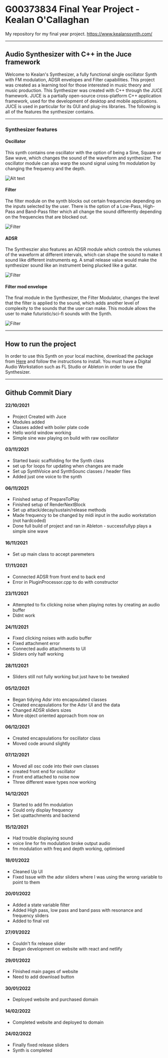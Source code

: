# G00373834 Final Year Project - Kealan O'Callaghan
My repository for my final year project.
https://www.kealanssynth.com/
***
## Audio Synthesizer with C++ in the Juce framework
Welcome to Kealan's Synthesizer, a fully functional single oscillator Synth with FM modulation, ADSR envelopes and Filter capabilities. This project was created as a learning tool for those interested in music theory and music production. This Synthesizer was created with C++ through the JUCE framework. JUCE is a partially open-source cross-platform C++ application framework, used for the development of desktop and mobile applications. JUCE is used in particular for its GUI and plug-ins libraries. The following is all of the features the synthesizer contains. 
***

### Synthesizer features
#### Oscillator
This synth contains one oscillator with the option of being a Sine, Square or Saw wave, which changes the sound of the waveform and synthesizer. The oscillator module can also warp the sound signal using fm modulation by changing the frequency and the depth.

![Alt text](https://i.ibb.co/RH6XLfG/osc.png "Oscillator")

#### Filter
The filter module on the synth blocks out certain frequencies depending on the inputs selected by the user. There is the option of a Low-Pass, High-Pass and Band-Pass filter which all change the sound differently depending on the frequencies that are blocked out.

![Filter](https://i.ibb.co/9yGkS81/filter.png "Filter")

#### ADSR
The Syntheszier also features an ADSR module which controls the volumes of the waveform at different intervals, which can shape the sound to make it sound like different instruments eg. A small release value would make the synthesizer sound like an instrument being plucked like a guitar.

![Filter](https://i.ibb.co/GdzK72C/ampp.png "Filter")

#### Filter mod envelope
The final module in the Synthesizer, the Filter Modulator, changes the level that the filter is applied to the sound, which adds another level of complexity to the sounds that the user can make. This module allows the user to make futuristic/sci-fi sounds with the Synth.  

![Filter](https://i.ibb.co/VjTYptg/modenv.png "Filter")
***
## How to run the project
In order to use this Synth on your local machine, download the package from [Here](https://www.kealanssynth.com/) and follow the instructions to install. You must have a Digital Audio Workstation such as FL Studio or Ableton in order to use the Synthesizer.



***
## Github Commit Diary
#### 22/10/2021
* Project Created with Juce
* Modules added
* Classes added with boiler plate code
* Hello world window working
* Simple sine wav playing on build with raw oscillator

#### 03/11/2021
* Started basic scaffolding for the Synth class
* set up for loops for updating when changes are made
* Set up SynthVoice and SynthSounc classes / header files
* Added just one voice to the synth

#### 06/11/2021
* Finished setup of PrepareToPlay
* Finished setup of RenderNextBlock
* Set up attack/decay/sustain/release methods
* Made frequency to be changed by midi input in the audio workstation (not hardcoded)
* Done full build of project and ran in Ableton - successfullyp plays a simple sine wave

#### 16/11/2021
* Set up main class to accept paremeters

#### 17/11/2021
* Connected ADSR from front end to back end
* Error in PluginProcessor.cpp to do with constructor

#### 23/11/2021 
* Attempted to fix clicking noise when playing notes by creating an audio buffer
* Didnt work

#### 24/11/2021
* Fixed clicking noises with audio buffer
* Fixed attachment error
* Connected audio attachments to UI
* Sliders only half working

#### 28/11/2021
* Sliders still not fully working but just have to be tweaked

#### 05/12/2021
* Began tidying Adsr into encapsulated classes
* Created encapsulations for the Adsr UI and the data
* Changed ADSR sliders sizes
* More object oriented approach from now on

#### 06/12/2021
* Created encapsulations for oscillator class
* Moved code around slightly

#### 07/12/2021
* Moved all osc code into their own classes
* created front end for oscillator
* Front end attached to noise now
* Three different wave types now working

#### 14/12/2021
* Started to add fm modulation
* Could only display frequency
* Set upattachments and backend

#### 15/12/2021
* Had trouble displaying sound
* voice line for fm modulation broke output audio
* fm modulation with freq and depth working, optimised

#### 18/01/2022
* Cleaned Up UI
* Fixed Issue with the adsr sliders where I was using the wrong variable to point to them

#### 20/01/2022
* Added a state variable filter
* Added High pass, low pass and band pass with resonance and frequency sliders
* Added to final vst

#### 27/01/2022
* Couldn't fix release slider
* Began development on website with react and netlify

#### 29/01/2022
* FInished main pages of website
* Need to add download button 

#### 30/01/2022
* Deployed website and purchased domain

#### 14/02/2022
* Completed website and deployed to domain

#### 24/02/2022
* Finally fixed release sliders
* Synth is completed